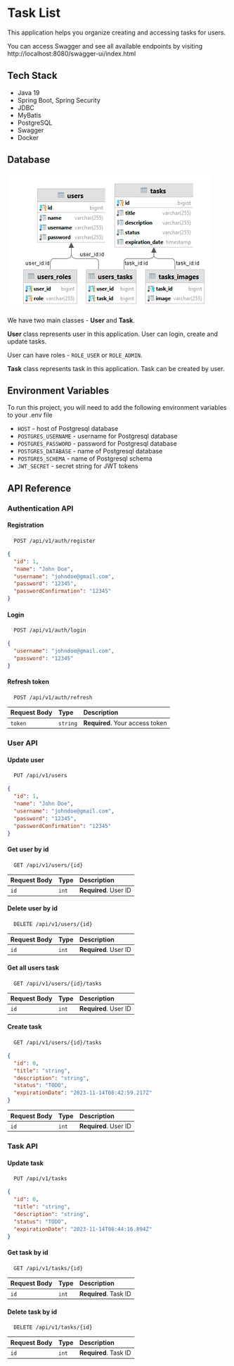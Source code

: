 
# Task List

This application helps you organize creating and accessing tasks for users.

You can access Swagger and see all available endpoints by visiting http://localhost:8080/swagger-ui/index.html

## Tech Stack

- Java 19
- Spring Boot, Spring Security
- JDBC
- MyBatis
- PostgreSQL
- Swagger
- Docker


## Database

![Class diagram](docs/class-diagram.png)

We have two main classes - **User** and **Task**.

**User** class represents user in this application. User can login, create and update tasks.

User can have roles - `ROLE_USER` or `ROLE_ADMIN`.

**Task** class represents task in this application. Task can be created by user.

## Environment Variables

To run this project, you will need to add the following environment variables to your .env file

- `HOST` - host of Postgresql database
- `POSTGRES_USERNAME` - username for Postgresql database
- `POSTGRES_PASSWORD` - password for Postgresql database
- `POSTGRES_DATABASE` - name of Postgresql database
- `POSTGRES_SCHEMA` - name of Postgresql schema
- `JWT_SECRET` - secret string for JWT tokens

## API Reference

### Authentication API

#### Registration

```http
  POST /api/v1/auth/register
```

```json
{
  "id": 1,
  "name": "John Doe",
  "username": "johndoe@gmail.com",
  "password": "12345",
  "passwordConfirmation": "12345"
}
```

#### Login

```http
  POST /api/v1/auth/login
```

```json
{
  "username": "johndoe@gmail.com",
  "password": "12345"
}
```

#### Refresh token

```http
  POST /api/v1/auth/refresh
```

| Request Body | Type     | Description                     |
|:-------------| :------- |:--------------------------------|
| `token`      | `string` | **Required**. Your access token |

### User API

#### Update user

```http
  PUT /api/v1/users
```
```json
{
  "id": 1,
  "name": "John Doe",
  "username": "johndoe@gmail.com",
  "password": "12345",
  "passwordConfirmation": "12345"
}
```

#### Get user by id

```http
  GET /api/v1/users/{id}
```

| Request Body | Type  | Description           |
|:-------------|:------|:----------------------|
| `id`         | `int` | **Required**. User ID |

#### Delete user by id

```http
  DELETE /api/v1/users/{id}
```

| Request Body | Type  | Description           |
|:-------------|:------|:----------------------|
| `id`         | `int` | **Required**. User ID |

#### Get all users task

```http
  GET /api/v1/users/{id}/tasks
```

| Request Body | Type  | Description           |
|:-------------|:------|:----------------------|
| `id`         | `int` | **Required**. User ID |

#### Create task

```http
  GET /api/v1/users/{id}/tasks
```

```json
{
  "id": 0,
  "title": "string",
  "description": "string",
  "status": "TODO",
  "expirationDate": "2023-11-14T08:42:59.217Z"
}
```

| Request Body | Type  | Description           |
|:-------------|:------|:----------------------|
| `id`         | `int` | **Required**. User ID |

### Task API

#### Update task

```http
  PUT /api/v1/tasks
```
```json
{
  "id": 0,
  "title": "string",
  "description": "string",
  "status": "TODO",
  "expirationDate": "2023-11-14T08:44:16.894Z"
}
```

#### Get task by id

```http
  GET /api/v1/tasks/{id}
```

| Request Body | Type  | Description           |
|:-------------|:------|:----------------------|
| `id`         | `int` | **Required**. Task ID |

#### Delete task by id

```http
  DELETE /api/v1/tasks/{id}
```

| Request Body | Type  | Description           |
|:-------------|:------|:----------------------|
| `id`         | `int` | **Required**. Task ID |


